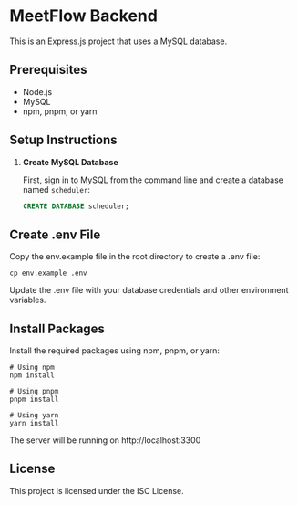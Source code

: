 # MeetFlow Backend

This is an Express.js project that uses a MySQL database.

## Prerequisites

- Node.js
- MySQL
- npm, pnpm, or yarn

## Setup Instructions

1. **Create MySQL Database**

   First, sign in to MySQL from the command line and create a database named `scheduler`:

   ```sql
   CREATE DATABASE scheduler;
   ```

## Create .env File

Copy the env.example file in the root directory to create a .env file:

```shell
cp env.example .env
```
Update the .env file with your database credentials and other environment variables.

## Install Packages

Install the required packages using npm, pnpm, or yarn:

```shell
# Using npm
npm install

# Using pnpm
pnpm install

# Using yarn
yarn install
```
The server will be running on http://localhost:3300

## License
This project is licensed under the ISC License.


